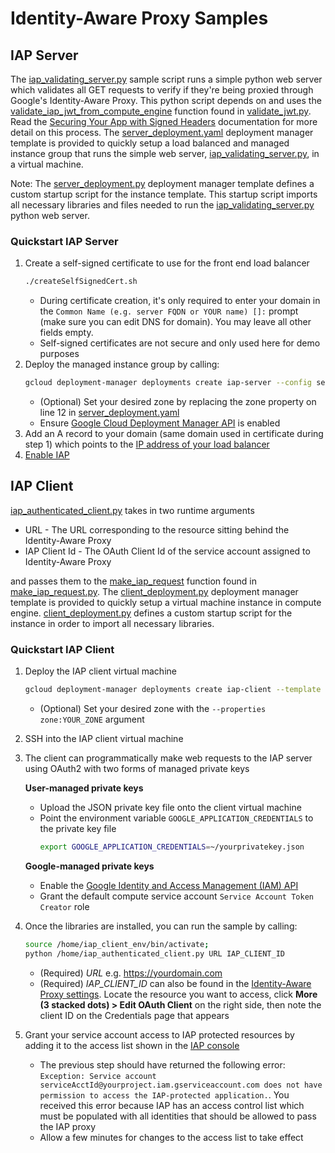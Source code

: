 # Identity-Aware Proxy Samples

## IAP Server

The [iap_validating_server.py](iap_validating_server.py) sample script runs a simple python web server which validates all GET requests to verify if they're being proxied through Google's Identity-Aware Proxy. This python script depends on and uses the [validate_iap_jwt_from_compute_engine](https://github.com/GoogleCloudPlatform/python-docs-samples/blob/3f5de8c8857784e90935379b63c352c0a5f7f8da/iap/validate_jwt.py#L49) function found in [validate_jwt.py](https://github.com/GoogleCloudPlatform/python-docs-samples/blob/master/iap/validate_jwt.py). Read the [Securing Your App with Signed Headers](https://cloud.google.com/iap/docs/signed-headers-howto) documentation for more detail on this process.
The [server_deployment.yaml](server_deployment.yaml) deployment manager template is provided to quickly setup a load balanced and managed instance group that runs the simple web server, [iap_validating_server.py](iap_validating_server.py), in a virtual machine. 

Note: The [server_deployment.py](server_deployment.py) deployment manager template defines a custom startup script for the instance template. This startup script imports all necessary libraries and files needed to run the [iap_validating_server.py](iap_validating_server.py) python web server.

### Quickstart IAP Server
1. Create a self-signed certificate to use for the front end load balancer
    ```bash
    ./createSelfSignedCert.sh
    ```
    * During certificate creation, it's only required to enter your domain in
      the `Common Name (e.g. server FQDN or YOUR name) []:` prompt (make sure you can edit DNS for domain).
      You may leave all other fields empty.
    * Self-signed certificates are not secure and only used here for demo purposes
1. Deploy the managed instance group by calling:
    ```bash
    gcloud deployment-manager deployments create iap-server --config server_deployment.yaml
    ```
    * (Optional) Set your desired zone by replacing the zone property on line 12 in [server_deployment.yaml](server_deployment.yaml)
    * Ensure [Google Cloud Deployment Manager API](https://console.developers.google.com/apis/api/deploymentmanager.googleapis.com/overview) is enabled
1. Add an A record to your domain (same domain used in certificate during step 1) which points to the [IP address of your 
   load balancer](https://console.cloud.google.com/net-services/loadbalancing/advanced/globalForwardingRules/details/iap-global-forwarding-rule) 
1. [Enable IAP](https://cloud.google.com/iap/docs/enabling-gce-howto#enabling_short_product_name)

## IAP Client

[iap_authenticated_client.py](iap_authenticated_client.py) takes in two runtime arguments

* URL - The URL corresponding to the resource sitting behind the Identity-Aware Proxy
* IAP Client Id - The OAuth Client Id of the service account assigned to Identity-Aware Proxy

and passes them to the [make_iap_request](https://github.com/GoogleCloudPlatform/python-docs-samples/blob/3f5de8c8857784e90935379b63c352c0a5f7f8da/iap/make_iap_request.py#L33) function found in [make_iap_request.py](https://github.com/GoogleCloudPlatform/python-docs-samples/blob/master/iap/make_iap_request.py).
The [client_deployment.py](clieint_deployment.py) deployment manager template is provided to quickly setup a virtual machine instance in compute engine. [client_deployment.py](clieint_deployment.py) defines a custom startup script for the instance in order to import all necessary libraries.

### Quickstart IAP Client
1. Deploy the IAP client virtual machine
    ```bash
    gcloud deployment-manager deployments create iap-client --template client_deployment.py --properties zone:us-east4-a #ZONE IS YOUR CHOICE
    ```
    * (Optional) Set your desired zone with the ```--properties zone:YOUR_ZONE``` argument 
1. SSH into the IAP client virtual machine
1. The client can programmatically make web requests to the IAP server using OAuth2 with two forms of managed private keys
   
   **User-managed private keys**
   * Upload the JSON private key file onto the client virtual machine
   * Point the environment variable `GOOGLE_APPLICATION_CREDENTIALS` to the private key file
     ```bash
     export GOOGLE_APPLICATION_CREDENTIALS=~/yourprivatekey.json
     ```
   **Google-managed private keys**
   * Enable the [Google Identity and Access Management (IAM) API](https://console.developers.google.com/apis/library/iam.googleapis.com)
   * Grant the default compute service account ```Service Account Token Creator``` role
1. Once the libraries are installed, you can run the sample by calling:
    ```bash
    source /home/iap_client_env/bin/activate;
    python /home/iap_authenticated_client.py URL IAP_CLIENT_ID
    ```
    * (Required) *URL* e.g. https://yourdomain.com
    * (Required) *IAP_CLIENT_ID* can also be found in the [Identity-Aware Proxy settings](https://console.cloud.google.com/iam-admin/iap/project). Locate the resource you want to access, click **More (3 stacked dots) > Edit OAuth Client** on the right side, then note the client ID on the Credentials page that appears

1. Grant your service account access to IAP protected resources by adding it to the access list shown in the [IAP console](https://console.cloud.google.com/iam-admin/iap/project)
    * The previous step should have returned the following error:
      ```Exception: Service account serviceAcctId@yourproject.iam.gserviceaccount.com does not have permission to access the IAP-protected application.```. You received this error because IAP has an access control list which must be populated with all identities that should be allowed to pass the IAP proxy
    * Allow a few minutes for changes to the access list to take effect
